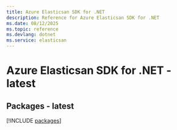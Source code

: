 ```yaml
---
title: Azure Elasticsan SDK for .NET
description: Reference for Azure Elasticsan SDK for .NET
ms.date: 08/12/2025
ms.topic: reference
ms.devlang: dotnet
ms.service: elasticsan
---
```

# Azure Elasticsan SDK for .NET - latest
## Packages - latest
[!INCLUDE [packages](elasticsan-index.md)]